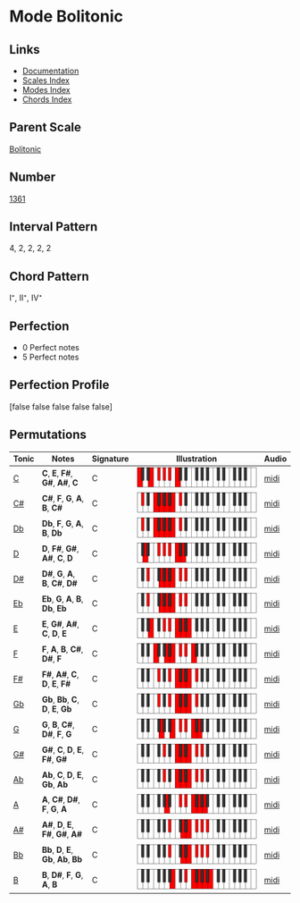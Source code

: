 # Mode Bolitonic

## Links

- [Documentation](index.md)
- [Scales Index](Scales.md)
- [Modes Index](Modes.md)
- [Chords Index](Chords.md)

## Parent Scale

[Bolitonic](ScaleBolitonic.md)

## Number

[1361](https://ianring.com/musictheory/scales/1361)

## Interval Pattern

4, 2, 2, 2, 2

## Chord Pattern

I⁺, II⁺, IV⁺

## Perfection

- 0 Perfect notes
- 5 Perfect notes

## Perfection Profile

[false false false false false]

## Permutations

| Tonic | Notes | Signature | Illustration | Audio |
|-------|-------|-----------|--------------|-------|
| [C](ModeCNaturalBolitonic.md) | **C**, **E**, **F#**, **G#**, **A#**, **C** | C | ![CNaturalBolitonic](ModeCNaturalBolitonic.png) | [midi](https://github.com/edipermadi/music/blob/main/docs/ModeCNaturalBolitonic.mid?raw=true) |
| [C#](ModeCSharpBolitonic.md) | **C#**, **F**, **G**, **A**, **B**, **C#** | C | ![CSharpBolitonic](ModeCSharpBolitonic.png) | [midi](https://github.com/edipermadi/music/blob/main/docs/ModeCSharpBolitonic.mid?raw=true) |
| [Db](ModeDFlatBolitonic.md) | **Db**, **F**, **G**, **A**, **B**, **Db** | C | ![DFlatBolitonic](ModeDFlatBolitonic.png) | [midi](https://github.com/edipermadi/music/blob/main/docs/ModeDFlatBolitonic.mid?raw=true) |
| [D](ModeDNaturalBolitonic.md) | **D**, **F#**, **G#**, **A#**, **C**, **D** | C | ![DNaturalBolitonic](ModeDNaturalBolitonic.png) | [midi](https://github.com/edipermadi/music/blob/main/docs/ModeDNaturalBolitonic.mid?raw=true) |
| [D#](ModeDSharpBolitonic.md) | **D#**, **G**, **A**, **B**, **C#**, **D#** | C | ![DSharpBolitonic](ModeDSharpBolitonic.png) | [midi](https://github.com/edipermadi/music/blob/main/docs/ModeDSharpBolitonic.mid?raw=true) |
| [Eb](ModeEFlatBolitonic.md) | **Eb**, **G**, **A**, **B**, **Db**, **Eb** | C | ![EFlatBolitonic](ModeEFlatBolitonic.png) | [midi](https://github.com/edipermadi/music/blob/main/docs/ModeEFlatBolitonic.mid?raw=true) |
| [E](ModeENaturalBolitonic.md) | **E**, **G#**, **A#**, **C**, **D**, **E** | C | ![ENaturalBolitonic](ModeENaturalBolitonic.png) | [midi](https://github.com/edipermadi/music/blob/main/docs/ModeENaturalBolitonic.mid?raw=true) |
| [F](ModeFNaturalBolitonic.md) | **F**, **A**, **B**, **C#**, **D#**, **F** | C | ![FNaturalBolitonic](ModeFNaturalBolitonic.png) | [midi](https://github.com/edipermadi/music/blob/main/docs/ModeFNaturalBolitonic.mid?raw=true) |
| [F#](ModeFSharpBolitonic.md) | **F#**, **A#**, **C**, **D**, **E**, **F#** | C | ![FSharpBolitonic](ModeFSharpBolitonic.png) | [midi](https://github.com/edipermadi/music/blob/main/docs/ModeFSharpBolitonic.mid?raw=true) |
| [Gb](ModeGFlatBolitonic.md) | **Gb**, **Bb**, **C**, **D**, **E**, **Gb** | C | ![GFlatBolitonic](ModeGFlatBolitonic.png) | [midi](https://github.com/edipermadi/music/blob/main/docs/ModeGFlatBolitonic.mid?raw=true) |
| [G](ModeGNaturalBolitonic.md) | **G**, **B**, **C#**, **D#**, **F**, **G** | C | ![GNaturalBolitonic](ModeGNaturalBolitonic.png) | [midi](https://github.com/edipermadi/music/blob/main/docs/ModeGNaturalBolitonic.mid?raw=true) |
| [G#](ModeGSharpBolitonic.md) | **G#**, **C**, **D**, **E**, **F#**, **G#** | C | ![GSharpBolitonic](ModeGSharpBolitonic.png) | [midi](https://github.com/edipermadi/music/blob/main/docs/ModeGSharpBolitonic.mid?raw=true) |
| [Ab](ModeAFlatBolitonic.md) | **Ab**, **C**, **D**, **E**, **Gb**, **Ab** | C | ![AFlatBolitonic](ModeAFlatBolitonic.png) | [midi](https://github.com/edipermadi/music/blob/main/docs/ModeAFlatBolitonic.mid?raw=true) |
| [A](ModeANaturalBolitonic.md) | **A**, **C#**, **D#**, **F**, **G**, **A** | C | ![ANaturalBolitonic](ModeANaturalBolitonic.png) | [midi](https://github.com/edipermadi/music/blob/main/docs/ModeANaturalBolitonic.mid?raw=true) |
| [A#](ModeASharpBolitonic.md) | **A#**, **D**, **E**, **F#**, **G#**, **A#** | C | ![ASharpBolitonic](ModeASharpBolitonic.png) | [midi](https://github.com/edipermadi/music/blob/main/docs/ModeASharpBolitonic.mid?raw=true) |
| [Bb](ModeBFlatBolitonic.md) | **Bb**, **D**, **E**, **Gb**, **Ab**, **Bb** | C | ![BFlatBolitonic](ModeBFlatBolitonic.png) | [midi](https://github.com/edipermadi/music/blob/main/docs/ModeBFlatBolitonic.mid?raw=true) |
| [B](ModeBNaturalBolitonic.md) | **B**, **D#**, **F**, **G**, **A**, **B** | C | ![BNaturalBolitonic](ModeBNaturalBolitonic.png) | [midi](https://github.com/edipermadi/music/blob/main/docs/ModeBNaturalBolitonic.mid?raw=true) |
